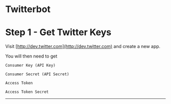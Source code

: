 Twitterbot
=

# Step 1 - Get Twitter Keys

Visit [http://dev.twitter.com](http://dev.twitter.com) and create a new app. 

You will then need to get 

```
Consumer Key (API Key)
```

```
Consumer Secret (API Secret)
```

```
Access Token
```

```
Access Token Secret
```

---